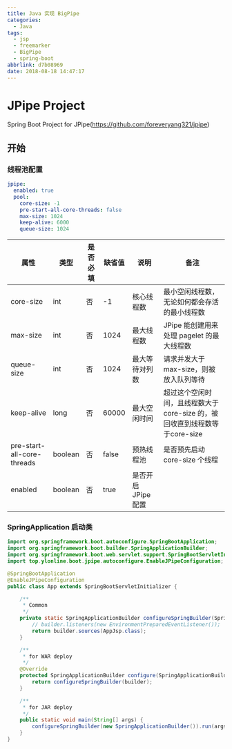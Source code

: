 ```yaml
---
title: Java 实现 BigPipe
categories:
  - Java
tags:
  - jsp
  - freemarker
  - BigPipe
  - spring-boot
abbrlink: d7b08969
date: 2018-08-18 14:47:17
---
```

# JPipe Project
Spring Boot Project for JPipe(https://github.com/foreveryang321/jpipe)



## 开始
### 线程池配置
```yaml
jpipe:
  enabled: true
  pool:
    core-size: -1
    pre-start-all-core-threads: false
    max-size: 1024
    keep-alive: 6000
    queue-size: 1024
```

| 属性                       | 类型    | 是否必填 | 缺省值 | 说明              | 备注                                                         |
| -------------------------- | ------- | -------- | ------ | ----------------- | ------------------------------------------------------------ |
| core-size                  | int     | 否       | -1     | 核心线程数        | 最小空闲线程数，无论如何都会存活的最小线程数                 |
| max-size                   | int     | 否       | 1024   | 最大线程数        | JPipe 能创建用来处理 pagelet 的最大线程数                    |
| queue-size                 | int     | 否       | 1024   | 最大等待对列数    | 请求并发大于 max-size，则被放入队列等待                      |
| keep-alive                 | long    | 否       | 60000  | 最大空闲时间      | 超过这个空闲时间，且线程数大于 core-size 的，被回收直到线程数等于core-size |
| pre-start-all-core-threads | boolean | 否       | false  | 预热线程池        | 是否预先启动 core-size 个线程                                |
| enabled                    | boolean | 否       | true   | 是否开启JPipe配置 |                                                              |



###  SpringApplication 启动类

```java
import org.springframework.boot.autoconfigure.SpringBootApplication;
import org.springframework.boot.builder.SpringApplicationBuilder;
import org.springframework.boot.web.servlet.support.SpringBootServletInitializer;
import top.ylonline.boot.jpipe.autoconfigure.EnableJPipeConfiguration;

@SpringBootApplication
@EnableJPipeConfiguration
public class App extends SpringBootServletInitializer {

    /**
     * Common
     */
    private static SpringApplicationBuilder configureSpringBuilder(SpringApplicationBuilder builder) {
        // builder.listeners(new EnvironmentPreparedEventListener());
        return builder.sources(AppJsp.class);
    }

    /**
     * for WAR deploy
     */
    @Override
    protected SpringApplicationBuilder configure(SpringApplicationBuilder builder) {
        return configureSpringBuilder(builder);
    }

    /**
     * for JAR deploy
     */
    public static void main(String[] args) {
        configureSpringBuilder(new SpringApplicationBuilder()).run(args);
    }
}

```

